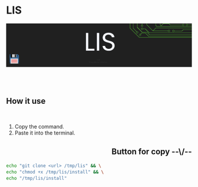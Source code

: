 # **LIS**

![header][Header]

<br>
<br>

## **How it use**

<br>

1) Copy the command.  
2) Paste it into the terminal.

<h2 align="right">Button for copy --\/--</h2>

``` bash
echo "git clone <url> /tmp/lis" && \
echo "chmod +x /tmp/lis/install" && \
echo "/tmp/lis/install"
```

[Header]: ~for_readme/header.png
